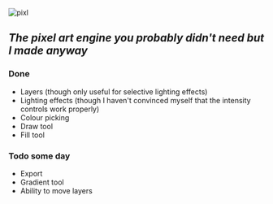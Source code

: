 ![pixl](http://lesiki.github.io/pixl/pixl.png)
## _The pixel art engine you probably didn't need but I made anyway_

### Done

- Layers (though only useful for selective lighting effects)
- Lighting effects (though I haven't convinced myself that the intensity controls work properly)
- Colour picking
- Draw tool
- Fill tool

### Todo some day

- Export
- Gradient tool
- Ability to move layers
